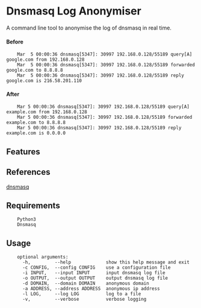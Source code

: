 # Dnsmasq Log Anonymiser

A command line tool to anonymise the log of dnsmasq in real time.

#### Before

        Mar  5 00:00:36 dnsmasq[5347]: 30997 192.168.0.128/55189 query[A] google.com from 192.168.0.128
        Mar  5 00:00:36 dnsmasq[5347]: 30997 192.168.0.128/55189 forwarded google.com to 8.8.8.8
        Mar  5 00:00:36 dnsmasq[5347]: 30997 192.168.0.128/55189 reply google.com is 216.58.201.110

#### After

        Mar 5 00:00:36 dnsmasq[5347]: 30997 192.168.0.128/55189 query[A] example.com from 192.168.0.128
        Mar 5 00:00:36 dnsmasq[5347]: 30997 192.168.0.128/55189 forwarded example.com to 8.8.8.8
        Mar 5 00:00:36 dnsmasq[5347]: 30997 192.168.0.128/55189 reply example.com is 0.0.0.0

## Features

## References
[dnsmasq](http://www.thekelleys.org.uk/dnsmasq/doc.html)

## Requirements
        Python3
        Dnsmasq

## Usage

        optional arguments:
          -h,         --help             show this help message and exit
          -c CONFIG,  --config CONFIG    use a configuration file
          -i INPUT,   --input INPUT      input dnsmasq log file
          -o OUTPUT,  --output OUTPUT    output dnsmasq log file
          -d DOMAIN,  --domain DOMAIN    anonymous domain
          -a ADDRESS, --address ADDRESS  anonymous ip address
          -l LOG,     --log LOG          log to a file
          -v,         --verbose          verbose logging

